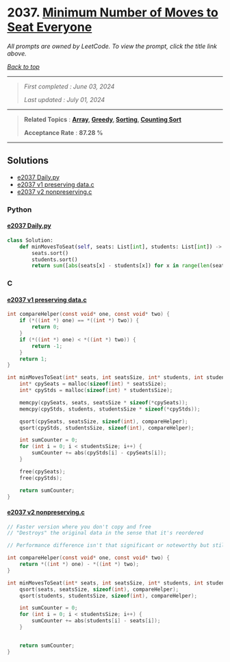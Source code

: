 # 2037. [Minimum Number of Moves to Seat Everyone](<https://leetcode.com/problems/minimum-number-of-moves-to-seat-everyone>)

*All prompts are owned by LeetCode. To view the prompt, click the title link above.*

*[Back to top](<../README.md>)*

------

> *First completed : June 03, 2024*
>
> *Last updated : July 01, 2024*

------

> **Related Topics** : **[Array](<by_topic/Array.md>), [Greedy](<by_topic/Greedy.md>), [Sorting](<by_topic/Sorting.md>), [Counting Sort](<by_topic/Counting Sort.md>)**
>
> **Acceptance Rate** : **87.28 %**

------

## Solutions

- [e2037 Daily.py](<../my-submissions/e2037 Daily.py>)
- [e2037 v1 preserving data.c](<../my-submissions/e2037 v1 preserving data.c>)
- [e2037 v2 nonpreserving.c](<../my-submissions/e2037 v2 nonpreserving.c>)
### Python
#### [e2037 Daily.py](<../my-submissions/e2037 Daily.py>)
```Python
class Solution:
    def minMovesToSeat(self, seats: List[int], students: List[int]) -> int:
        seats.sort()
        students.sort()
        return sum([abs(seats[x] - students[x]) for x in range(len(seats))])
```

### C
#### [e2037 v1 preserving data.c](<../my-submissions/e2037 v1 preserving data.c>)
```C
int compareHelper(const void* one, const void* two) {
    if (*((int *) one) == *((int *) two)) {
        return 0;
    }
    if (*((int *) one) < *((int *) two)) {
        return -1;
    }
    return 1;
}

int minMovesToSeat(int* seats, int seatsSize, int* students, int studentsSize) {
    int* cpySeats = malloc(sizeof(int) * seatsSize);
    int* cpyStds = malloc(sizeof(int) * studentsSize);

    memcpy(cpySeats, seats, seatsSize * sizeof(*cpySeats)); 
    memcpy(cpyStds, students, studentsSize * sizeof(*cpyStds)); 

    qsort(cpySeats, seatsSize, sizeof(int), compareHelper);
    qsort(cpyStds, studentsSize, sizeof(int), compareHelper);

    int sumCounter = 0;
    for (int i = 0; i < studentsSize; i++) {
        sumCounter += abs(cpyStds[i] - cpySeats[i]);
    }

    free(cpySeats);
    free(cpyStds);

    return sumCounter;
}
```

#### [e2037 v2 nonpreserving.c](<../my-submissions/e2037 v2 nonpreserving.c>)
```C
// Faster version where you don't copy and free
// "Destroys" the original data in the sense that it's reordered

// Performance difference isn't that significant or noteworthy but still evident

int compareHelper(const void* one, const void* two) {
    return *((int *) one) - *((int *) two);
}

int minMovesToSeat(int* seats, int seatsSize, int* students, int studentsSize) {
    qsort(seats, seatsSize, sizeof(int), compareHelper);
    qsort(students, studentsSize, sizeof(int), compareHelper);

    int sumCounter = 0;
    for (int i = 0; i < studentsSize; i++) {
        sumCounter += abs(students[i] - seats[i]);
    }


    return sumCounter;
}
```

